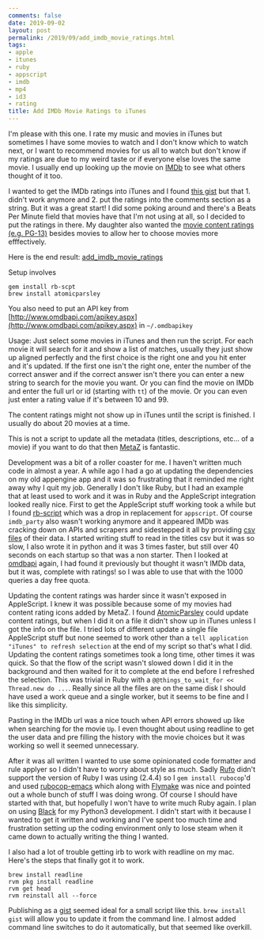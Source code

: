 ```yaml
---
comments: false
date: 2019-09-02
layout: post
permalink: /2019/09/add_imdb_movie_ratings.html
tags:
- apple
- itunes
- ruby
- appscript
- imdb
- mp4
- id3
- rating
title: Add IMDb Movie Ratings to iTunes
---
```


I'm please with this one. I rate my music and movies in iTunes but sometimes I have some movies to watch and I don't know which to watch next, or I want to recommend movies for us all to watch but don't know if my ratings are due to my weird taste or if everyone else loves the same movie. I usually end up looking up the movie on [IMDb](https://www.imdb.com) to see what others thought of it too.

I wanted to get the IMDb ratings into iTunes and I found [this gist](https://gist.github.com/catesandrew/942693/) but that 1. didn't work anymore and 2. put the ratings into the comments section as a string. But it was a great start! I did some poking around and there's a Beats Per Minute field that movies have that I'm not using at all, so I decided to put the ratings in there. My daughter also wanted the [movie content ratings (e.g. PG-13)](https://en.wikipedia.org/wiki/Motion_Picture_Association_of_America_film_rating_system#MPAA_film_ratings) besides movies to allow her to choose movies more efffectively.

Here is the end result: [add_imdb_movie_ratings](https://gist.github.com/arkarkark/eef9bb9cfedbc6507a8255e543dd5d1e)

<style type="text/css">
  .gist-data {max-height: 500px;}
</style>

<script src="https://gist.github.com/arkarkark/eef9bb9cfedbc6507a8255e543dd5d1e.js"></script>

Setup involves

```
gem install rb-scpt
brew install atomicparsley
```

You also need to put an API key from [http://www.omdbapi.com/apikey.aspx](http://www.omdbapi.com/apikey.aspx) in  `~/.omdbapikey`

Usage: Just select some movies in iTunes and then run the script. For each movie it will search for it and show a list of matches, usually they just show up aligned perfectly and the first choice is the right one and you hit enter and it's updated. If the first one isn't the right one, enter the number of the correct answer and if the correct answer isn't there you can enter a new string to search for the movie you want. Or you can find the movie on IMDb and enter the full url or id (starting with `tt`) of the movie. Or you can even just enter a rating value if it's between 10 and 99.

The content ratings might not show up in iTunes until the script is finished. I usually do about 20 movies at a time.

This is not a script to update all the metadata (titles, descriptions, etc... of a movie) if you want to do that then [MetaZ](https://metaz.io) is fantastic.

Development was a bit of a roller coaster for me. I haven't written much code in almost a year. A while ago I had a go at updating the dependencies on my old appengine app and it was so frustrating that it reminded me right away why I quit my job. Generally I don't like Ruby, but I had an example that at least used to work and it was in Ruby and the AppleScript integration looked really nice. First to get the AppleScript stuff working took a while but I found [rb-script](https://rubygems.org/gems/rb-scpt/) which was a drop in replacement for `appscript`. Of course `imdb_party` also wasn't working anymore and it appeared IMDb was cracking down on APIs and scrapers and sidestepped it all by providing [csv files](https://www.imdb.com/interfaces/) of their data. I started writing stuff to read in the titles csv but it was so slow, I also wrote it in python and it was 3 times faster, but still over 40 seconds on each startup so that was a non starter. Then I looked at [omdbapi](http://www.omdbapi.com) again, I had found it previously but thought it wasn't IMDb data, but it was, complete with ratings! so I was able to use that with the 1000 queries a day free quota.

Updating the content ratings was harder since it wasn't exposed in AppleScript. I knew it was possible because some of my movies had content rating icons added by MetaZ. I found [AtomicParsley](http://atomicparsley.sourceforge.net/) could update content ratings, but when I did it on a file it didn't show up in iTunes unless I got the info on the file. I tried lots of different update a single file AppleScript stuff but none seemed to work other than a `tell application "iTunes" to refresh selection` at the end of my script so that's what I did. Updating the content ratings sometimes took a long time, other times it was quick. So that the flow of the script wasn't slowed down I did it in the background and then waited for it to complete at the end before I refreshed the selection. This was trivial in Ruby with a `@@things_to_wait_for << Thread.new do ...`. Really since all the files are on the same disk I should have used a work queue and a single worker, but it seems to be fine and I like this simplicity.

Pasting in the IMDb url was a nice touch when API errors showed up like when searching for the movie `Up`. I even thought about using readline to get the user data and pre filling the history with the movie choices but it was working so well it seemed unnecessary.

After it was all written I wanted to use some opinionated code formatter and rule applyer so I didn't have to worry about style as much. Sadly [Rufo](https://github.com/ruby-formatter/rufo) didn't support the version of Ruby I was using (2.4.4) so I `gem install rubocop`'d and used [rubocop-emacs](https://github.com/rubocop-hq/rubocop-emacs) which along with [Flymake](https://www.gnu.org/software/emacs/manual/html_node/flymake/) was nice and pointed out a whole bunch of stuff I was doing wrong. Of course I should have started with that, but hopefully I won't have to write much Ruby again. I plan on using [Black](https://github.com/psf/black) for my Python3 development. I didn't start with it because I wanted to get it written and working and I've spent too much time and frustration setting up the coding environment only to lose steam when it came down to actually writing the thing I wanted.

I also had a lot of trouble getting irb to work with readline on my mac. Here's the steps that finally got it to work.

```
brew install readline
rvm pkg install readline
rvm get head
rvm reinstall all --force
```

Publishing as a [gist](https://gist.github.com) seemed ideal for a small script like this. `brew install gist` will allow you to update it from the command line. I almost added command line switches to do it automatically, but that seemed like overkill.
